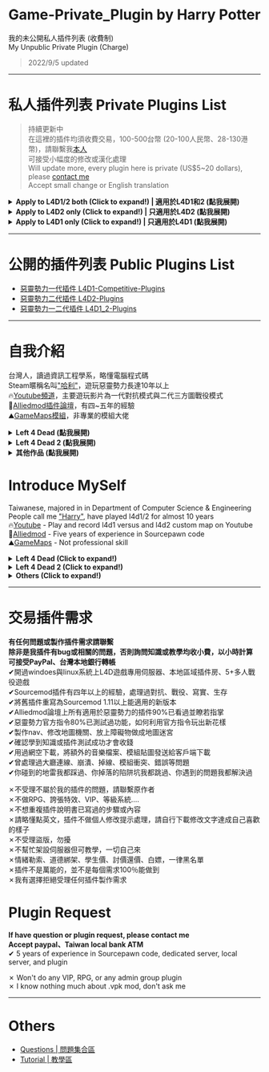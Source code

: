 # Game-Private_Plugin by Harry Potter
我的未公開私人插件列表 (收費制)<br/>
My Unpublic Private Plugin (Charge) 
> 2022/9/5 updated

- - - -
# 私人插件列表 Private Plugins List
>持續更新中<br/>
在這裡的插件均須收費交易，100-500台幣 (20-100人民幣、28-130港幣)，請聯繫我[本人](https://steamcommunity.com/profiles/76561198026784913)<br/>
可接受小幅度的修改或漢化處理<br/>
Will update more, every plugin here is private (US$5~20 dollars), please [contact me](https://steamcommunity.com/profiles/76561198026784913)<br/>
Accept small change or English translation<br/>
<details>
  <summary><b>Apply to L4D1/2 both (Click to expand!) | 適用於L4D1和2 (點我展開) </b></summary>

* **Server | 伺服器**
  * [server_vpn_hop](/server_vpn_hop): Type Command to show Vpn List
    * 輸入指令顯示 Server/Vpn 列表
  * [l4d_slot_vote](/l4d_slot_vote): Allow players to change server slots by using vote. + Kick non-admin spectators
    * 允許玩家使用命令更改伺服器人數上限 + 踢除非管理員的所有旁觀者
  * [sm_PlayerTime](/sm_PlayerTime): Showing the time played on record in steam profile while player joins the server
    * 當玩家連線進來伺服器之後，顯示玩家的遊戲時數
  * [l4d_vote_block](/l4d_vote_block): Unable to call valve vote depending on gamemode and difficulty.
    * 根據遊戲模式和難度禁止使用Esc->投票

* **Infected | 特感**
  * [1vSpecials](/1vSpecials): Special infected incaps survivors and die + set each scratch damage + skip getup animation
    * 特感控到倖存者之後造成一定傷害並處死 + 設置每個特感的抓傷 + 略過起身動畫
  * [coopbosses_ifier](/coopbosses_ifier): Sets a tank and witch spawn point on every map in coop mode
    * 在戰役模式下每一張地圖挑選隨機路程生成一隻Tank與一個Witch
  * [spawn_infected_nolimit](/spawn_infected_nolimit): Spawn special infected without the director limits!
    * 輔助插件，不受數量與遊戲限制生成特感
  * [l4d_zcs](/l4d_zcs): Allows infected team players to change their class in ghost mode.
    * 特感玩家可以在靈魂狀態自行切換特感種類

* **Tank | 坦克**
  * [skip_tank_taunt](/skip_tank_taunt): Skip Tank Victory + Speed up Obstacle animation playback
  	* Tank爬行障礙物速度變快 + 略過咆哮勝利動畫

* **Witch | 女巫**
<br/>None

* **Fuck you Griefer  | 善意處置白目玩家**
  * [kickthevoter](/kickthevoter): Make It So The Person Calling The Vote Gets Kicked!
    * 使用Esc->投票的人將會被反踢出去伺服器
  * [anti-friendly_fire_RPG](/anti-friendly_fire_RPG): shoot teammate = shoot yourself RPG
  	* 反傷插件，但是有更多的功能
  * [l4d_together](/l4d_together): A simple anti - runner system , punish the runner by spawn SI behind her.
    * 離隊伍太遠的玩家，特感代替月亮懲罰你

* **Survivor | 人類**
  * [antisaferoomdooropen](/antisaferoomdooropen): Start Saferoom door anti open
    * 起始安全室的安全門將會鎖住直到時間結束 + 沒有安全門的關卡一旦離開安全區域會傳送回起始安全區域
  * [l4d_gun_blastpushback](/l4d_gun_blastpushback): Doraemon Aircannon
  	* 多啦A夢的空氣砲
  * [l4d_survivor_damage_modify](/l4d_survivor_damage_modify): Modify damage done to survivors from Tank, SI, Witch, Common, Fall
  	* 傷害比例調整插件，可自行調整 Tank/Witch/特感/小殭屍/跳樓 對人類造成的傷害比

* **Fun | 娛樂**
  * [l4d_player_spritetrail](/l4d_player_spritetrail): l4d player tail effect (env_spritetrail)
  	* 玩家走路，會有尾巴特效 (使用物件: prop_dynamic_override)
  * [l4d_player_tail](/l4d_player_tail): l4d player tail effect (prop_dynamic_override)
  	* 玩家走路，會有尾巴特效 (使用物件: prop_dynamic_override)
  * [fortnite_l4d1&2](/fortnite_l4d1): This plugin is for demonstration of some animations from Fortnite in L4D1/2
    * 搞笑動作模組: 表情與舞蹈
  * [simple-bhop](/simple): Let users Bunny Hop with simplicity
    * 簡單的連跳插件

</details>

<details>
  <summary><b>Apply to L4D2 only (Click to expand!) | 只適用於L4D2 (點我展開) </b></summary>

* **Server | 伺服器**
<br/>None

* **Infected | 特感**
  * [l4d2_ssi_teleport_fix](/l4d2_ssi_teleport_fix): Teleport Infected player (Not Tank) to the teammate who is much nearer to survivors.
    * 傳送比較遠的特感到靠近倖存者的特感隊友附近
  * [l4d2_bile_out_nav_negate_createbot](/l4d2_bile_out_nav_negate_createbot): If Vomit jar is thrown at the place which is out of map (NAV), negate bile effect
    * 當膽汁丟到地圖之外或普通殭屍追不到的地方，膽汁效果將會無效

* **Tank | 坦克**
<br/>None

* **Witch | 女巫**
<br/>None

* **Fuck you Griefer  | 善意處置白目玩家**
<br/>None

* **Survivor | 人類**
  * [l4d_saferom_prevent_kit](/l4d_saferom_prevent_kit): Block Player from using Kit in Saferoom
  	* 在安全區域內禁止人類使用治療包
  * [l4d_wlimits](/l4d_wlimits): Restrict weapons individually or together
  	* 限制每個武器可以拿取的數量，超過就不能拿取
  * [l4d2_unstuck](/l4d2_unstuck): Allows players to get themselves unstuck from charger glitches and level clips
  	* 玩家使用指令解除自身卡住的狀態 (譬如卡死在地形或牆壁)
  * [l4d2_zoom_level](/l4d2_zoom_level): Everyone can change zoom level for snipers by command.
  	* 玩家使用指令調整狙擊鏡的遠近範圍 (可以看得更遠)

* **Fun | 娛樂**
<br/>None

* **Survivor | 人類**
  * [l4d2_scripted_hud](/l4d2_scripted_hud): Display text for up to 4 scripted HUD slots on the screen.
    * 在玩家畫面上方四個Hud位置顯示不同的特殊文字

</details>

<details>
  <summary><b>Apply to L4D1 only (Click to expand!) | 只適用於L4D1 (點我展開) </b></summary>

<br/>None

</details>

- - - -
# 公開的插件列表 Public Plugins List
* [惡靈勢力一代插件 L4D1-Competitive-Plugins](https://github.com/fbef0102/L4D1-Competitive-Plugins)
* [惡靈勢力二代插件 L4D2-Plugins](https://github.com/fbef0102/L4D2-Plugins)
* [惡靈勢力一二代插件 L4D1_2-Plugins](https://github.com/fbef0102/L4D1_2-Plugins)

- - - -
# 自我介紹
台灣人，讀過資訊工程學系，略懂電腦程式碼<br/>
Steam暱稱名叫["哈利"](https://steamcommunity.com/profiles/76561198026784913)，遊玩惡靈勢力長達10年以上<br/>
🔥[Youtube頻道](https://www.youtube.com/c/HarryPotterxToy)，主要遊玩影片為一代對抗模式與二代三方圖戰役模式 <br/>
📜[Alliedmod插件論壇](https://forums.alliedmods.net/member.php?u=281812)，有四~五年的經驗<br/>
⛰️[GameMaps模組](https://www.gamemaps.com/profile/194420)，非專業的模組大佬

<details>
  <summary><b>Left 4 Dead (點我展開)</b></summary>

* 惡靈勢力一代[Roto-AZ Mod](https://github.com/fbef0102/Rotoblin-AZMod)的主要開發者
* 2019 夏季中國懷舊杯 - 協辦人
* 2019 夏季中國懷舊杯 - 第二名 - IB隊伍成員
* 2022 懷舊世界盃 - 協辦人
* 2022 懷舊世界盃 - 第三名 - IB隊伍成員
</details>

<details>
  <summary><b>Left 4 Dead 2 (點我展開)</b></summary>

* 惡靈勢力二代[反抗模式 Resistance](https://steamcommunity.com/groups/left4dead2_resistance)的主要開發者
</details>

<details>
  <summary><b>其他作品 (點我展開)</b></summary>

* [一代插件作品列表](https://github.com/fbef0102/L4D1-Competitive-Plugins)
* [二代插件作品列表](https://github.com/fbef0102/L4D2-Plugins)
* [一二代插件作品列表](https://github.com/fbef0102/L4D1_2-Plugins)
* [一代伺服器架設檔案](https://github.com/fbef0102/L4D1-Server4Dead)
* [二代伺服器架設檔案](https://github.com/fbef0102/L4D2-Server4Dead)
* [二代終極地圖](https://github.com/fbef0102/L4D2-Unlimited-Map)
</details>

# Introduce MySelf
Taiwanese, majored in in Department of Computer Science & Engineering<br/>
People call me ["Harry"](https://steamcommunity.com/profiles/76561198026784913), have played l4d1/2 for almost 10 years <br/>
🔥[Youtube](https://www.youtube.com/c/HarryPotterxToy) - Play and record l4d1 versus and l4d2 custom map on Youtube <br/>
📜[Alliedmod](https://forums.alliedmods.net/member.php?u=281812) - Five years of experience in Sourcepawn code <br/>
⛰️[GameMaps](https://www.gamemaps.com/profile/194420) - Not professional skill

<details>
  <summary><b>Left 4 Dead (Click to expand!)</b></summary>

* The owner of the [Rotoblin-AZ Mod](https://github.com/fbef0102/Rotoblin-AZMod) (A Competitive L4D1 Configuration)
* 2019 Nostalgic Summer China Cup - Assistant Director
* 2019 Nostalgic Summer China Cup - 2nd - Team IB
* 2022 Nostalgic Tournament - Assistant Director
* 2022 Nostalgic Tournament - 3rd - Team IB
</details>

<details>
  <summary><b>Left 4 Dead 2 (Click to expand!)</b></summary>

* The owner of the [L4D2 Resistance Mod](https://steamcommunity.com/groups/left4dead2_resistance) (Fun Coop VS Mode)
</details>

<details>
  <summary><b>Others (Click to expand!)</b></summary>

* [L4D1-Competitive-Plugins](https://github.com/fbef0102/L4D1-Competitive-Plugins)
* [L4D2-Plugins](https://github.com/fbef0102/L4D2-Plugins)
* [L4D1_2-Plugins](https://github.com/fbef0102/L4D1_2-Plugins)
* [L4D1-Server4Dead](https://github.com/fbef0102/L4D1-Server4Dead)
* [L4D2-Server4Dead](https://github.com/fbef0102/L4D2-Server4Dead)
* [L4D2-Unlimited-Map](https://github.com/fbef0102/L4D2-Unlimited-Map)
</details>

- - - -
# 交易插件需求
**有任何問題或製作插件需求請聯繫**<br/>
**除非是我插件有bug或相關的問題，否則詢問知識或教學均收小費，以小時計算**<br/>
**可接受PayPal、台灣本地銀行轉帳**<br/>
✔開過windoes與linux系統上L4D遊戲專用伺服器、本地區域插件房、5+多人戰役遊戲 <br/>
✔Sourcemod插件有四年以上的經驗，處理過對抗、戰役、寫實、生存<br/>
✔將舊插件重寫為Sourcemod 1.11以上能適用的新版本<br/>
✔Alliedmod論壇上所有適用於惡靈勢力的插件90%已看過並瞭若指掌<br/>
✔惡靈勢力官方指令80%已測試過功能，如何利用官方指令玩出新花樣<br/>
✔製作nav、修改地圖機關、放上障礙物做成地圖迷宮<br/>
✔確認學到知識或插件測試成功才會收錢<br/>
✔用過網空下載，將額外的音樂檔案、模組貼圖發送給客戶端下載<br/>
✔曾處理過大廳連線、崩潰、掉線、模組衝突、錯誤等問題<br/>
✔你碰到的地雷我都踩過、你掉落的陷阱坑我都跳過、你遇到的問題我都解決過<br/>

✗不受理不屬於我的插件的問題，請聯繫原作者<br/>
✗不做RPG、誇張特效、VIP、等級系統....<br/>
✗不想重複插件說明書已寫過的步驟或內容<br/>
✗請略懂點英文，插件不做個人修改提示處理，請自行下載修改文字達成自己喜歡的樣子<br/>
✗不受理盜版，勿擾<br/>
✗不幫忙架設伺服器但可教學，一切自己來<br/>
✗情緒勒索、道德綁架、學生價、討價還價、白嫖，一律黑名單<br/>
✗插件不是萬能的，並不是每個需求100％能做到<br/>
✗我有選擇拒絕受理任何插件製作需求<br/>

# Plugin Request
**If have question or plugin request, please contact me**<br/>
**Accept paypal、Taiwan local bank ATM**<br/>
✔ 5 years of experience in Sourcepawn code, dedicated server, local server, and plugin<br/>

✗ Won't do any VIP, RPG, or any admin group plugin<br/>
✗ I know nothing much about .vpk mod, don't ask me
- - - -
# Others
* [Questions | 問題集合區](/Questions_問題區)
* [Tutorial  | 教學區](/Tutorial_教學區)
